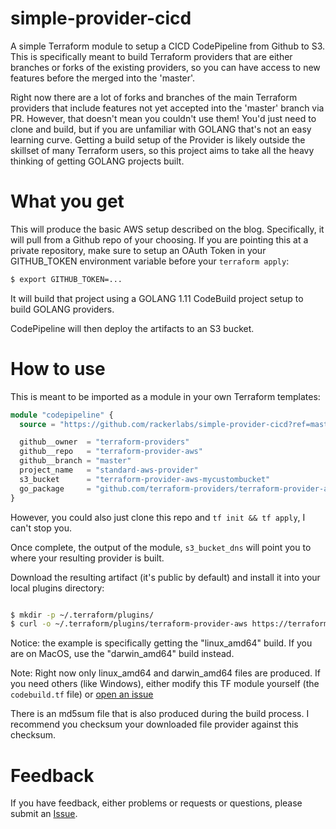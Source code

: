 # simple-provider-cicd

A simple Terraform module to setup a CICD CodePipeline from Github to S3. This is specifically meant to build Terraform providers that are either branches or forks of the existing providers, so you can have access to new features before the merged into the 'master'.

Right now there are a lot of forks and branches of the main Terraform providers that include features not yet accepted into the 'master' branch via PR. However, that doesn't mean you couldn't use them! You'd just need to clone and build, but if you are unfamiliar with GOLANG that's not an easy learning curve. Getting a build setup of the Provider is likely outside the skillset of many Terraform users, so this project aims to take all the heavy thinking of getting GOLANG projects built.

# What you get

This will produce the basic AWS setup described on the blog. Specifically, it will pull from a Github repo of your
choosing. If you are pointing this at a private repository, make sure to setup an OAuth Token in your GITHUB_TOKEN environment variable before your `terraform apply`:

```bash
$ export GITHUB_TOKEN=...
```

It will build that project using a GOLANG 1.11 CodeBuild project setup to build GOLANG providers.

CodePipeline will then deploy the artifacts to an S3 bucket. 

# How to use

This is meant to be imported as a module in your own Terraform templates:

```terraform
module "codepipeline" {
  source = "https://github.com/rackerlabs/simple-provider-cicd?ref=master"

  github__owner  = "terraform-providers"
  github__repo   = "terraform-provider-aws"
  github__branch = "master"
  project_name   = "standard-aws-provider"
  s3_bucket      = "terraform-provider-aws-mycustombucket"
  go_package     = "github.com/terraform-providers/terraform-provider-aws"    
}
```

However, you could also just clone this repo and `tf init && tf apply`, I can't stop you.

Once complete, the output of the module, `s3_bucket_dns` will point you to where your resulting provider is built. 

Download the resulting artifact (it's public by default) and install it into your local plugins directory:

```bash

$ mkdir -p ~/.terraform/plugins/
$ curl -o ~/.terraform/plugins/terraform-provider-aws https://terraform-provider-aws-mycustombucket.s3.amazonaws.com/linux_amd64/terraform-provider-aws

```
Notice: the example is specifically getting the "linux_amd64" build. If you are on MacOS, use the "darwin_amd64" build instead.

Note: Right now only linux_amd64 and darwin_amd64 files are produced. If you need others (like Windows), either modify this TF module yourself (the `codebuild.tf` file) or [open an issue](https://github.com/rackerlabs/simple-provider-cicd/issues)

There is an md5sum file that is also produced during the build process. I recommend you checksum your downloaded file provider against this checksum.

# Feedback

If you have feedback, either problems or requests or questions, please submit an [Issue](https://github.com/rackerlabs/simple-provider-cicd/issues).



